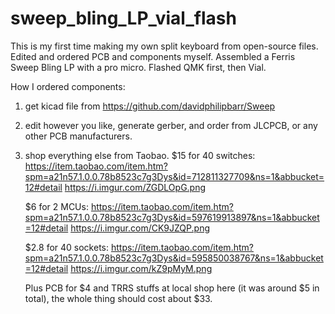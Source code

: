 # sweep_bling_LP_vial_flash
This is my first time making my own split keyboard from open-source files. Edited and ordered PCB and components myself.
Assembled a Ferris Sweep Bling LP with a pro micro. Flashed QMK first, then Vial.

How I ordered components:
1. get kicad file from https://github.com/davidphilipbarr/Sweep
2. edit however you like, generate gerber, and order from JLCPCB, or any other PCB manufacturers.
3. shop everything else from Taobao.
   $15 for 40 switches: https://item.taobao.com/item.htm?spm=a21n57.1.0.0.78b8523c7g3Dys&id=712811327709&ns=1&abbucket=12#detail
   https://i.imgur.com/ZGDLOpG.png
   
   $6 for 2 MCUs: https://item.taobao.com/item.htm?spm=a21n57.1.0.0.78b8523c7g3Dys&id=597619913897&ns=1&abbucket=12#detail
   https://i.imgur.com/CK9JZQP.png
   
   $2.8 for 40 sockets: https://item.taobao.com/item.htm?spm=a21n57.1.0.0.78b8523c7g3Dys&id=595850038767&ns=1&abbucket=12#detail
   https://i.imgur.com/kZ9pMyM.png
   
   Plus PCB for $4 and TRRS stuffs at local shop here (it was around $5 in total), the whole thing should cost about $33.
